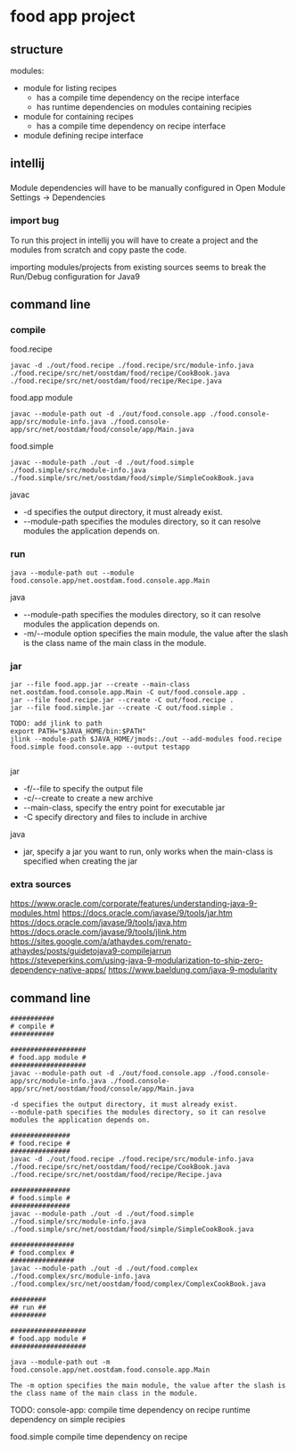 # food app project

## structure

modules:
 - module for listing recipes
    - has a compile time dependency on the recipe interface
    - has runtime dependencies on modules containing recipies
 - module for containing recipes
    - has a compile time dependency on recipe interface
 - module defining recipe interface


## intellij 

###

Module dependencies will have to be manually configured in Open Module Settings -> Dependencies

### import bug

To run this project in intellij you will have to create a project and the modules from scratch
and copy paste the code.

importing modules/projects from existing sources seems to break the Run/Debug configuration for Java9


## command line

### compile 
food.recipe
``` 
javac -d ./out/food.recipe ./food.recipe/src/module-info.java ./food.recipe/src/net/oostdam/food/recipe/CookBook.java ./food.recipe/src/net/oostdam/food/recipe/Recipe.java
``` 

food.app module
``` 
javac --module-path out -d ./out/food.console.app ./food.console-app/src/module-info.java ./food.console-app/src/net/oostdam/food/console/app/Main.java 
```

food.simple
``` 
javac --module-path ./out -d ./out/food.simple ./food.simple/src/module-info.java ./food.simple/src/net/oostdam/food/simple/SimpleCookBook.java
``` 

javac
- -d specifies the output directory, it must already exist.
- --module-path specifies the modules directory, so it can resolve modules the application depends on.

### run
```
java --module-path out --module food.console.app/net.oostdam.food.console.app.Main
```

java
- --module-path specifies the modules directory, so it can resolve modules the application depends on.
- -m/--module option specifies the main module, the value after the slash is the class name of the main class in the module.

### jar
```
jar --file food.app.jar --create --main-class net.oostdam.food.console.app.Main -C out/food.console.app .
jar --file food.recipe.jar --create -C out/food.recipe .
jar --file food.simple.jar --create -C out/food.simple .

TODO: add jlink to path
export PATH="$JAVA_HOME/bin:$PATH"
jlink --module-path $JAVA_HOME/jmods:./out --add-modules food.recipe food.simple food.console.app --output testapp


```

jar 
- -f/--file to specify the output file
- -c/--create to create a new archive
- --main-class, specify the entry point for executable jar
- -C specify directory and files to include in archive

java 
- jar, specify a jar you want to run, only works when the main-class is specified when creating the jar
    

### extra sources
https://www.oracle.com/corporate/features/understanding-java-9-modules.html
https://docs.oracle.com/javase/9/tools/jar.htm
https://docs.oracle.com/javase/9/tools/java.htm
https://docs.oracle.com/javase/9/tools/jlink.htm
https://sites.google.com/a/athaydes.com/renato-athaydes/posts/guidetojava9-compilejarrun
https://steveperkins.com/using-java-9-modularization-to-ship-zero-dependency-native-apps/
https://www.baeldung.com/java-9-modularity


## command line

``` 
###########
# compile #
###########

###################
# food.app module #
###################
javac --module-path out -d ./out/food.console.app ./food.console-app/src/module-info.java ./food.console-app/src/net/oostdam/food/console/app/Main.java

-d specifies the output directory, it must already exist.
--module-path specifies the modules directory, so it can resolve modules the application depends on.

###############
# food.recipe #
###############
javac -d ./out/food.recipe ./food.recipe/src/module-info.java ./food.recipe/src/net/oostdam/food/recipe/CookBook.java ./food.recipe/src/net/oostdam/food/recipe/Recipe.java

###############
# food.simple #
###############
javac --module-path ./out -d ./out/food.simple ./food.simple/src/module-info.java ./food.simple/src/net/oostdam/food/simple/SimpleCookBook.java

################
# food.complex #
################
javac --module-path ./out -d ./out/food.complex ./food.complex/src/module-info.java ./food.complex/src/net/oostdam/food/complex/ComplexCookBook.java

#########
## run ##
#########

###################
# food.app module #
###################

java --module-path out -m food.console.app/net.oostdam.food.console.app.Main

The -m option specifies the main module, the value after the slash is the class name of the main class in the module.

```


TODO: 
console-app:
compile time dependency on recipe
runtime dependency on simple recipies

food.simple
compile time dependency on recipe
